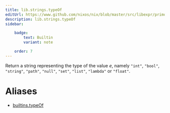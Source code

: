 ```yaml
---
title: lib.strings.typeOf
editUrl: https://www.github.com/nixos/nix/blob/master/src/libexpr/primops.cc
description: lib.strings.typeOf
sidebar:

    badge:
        text: Builtin
        variant: note

    order: 7
---
```


Return a string representing the type of the value *e*, namely
`"int"`, `"bool"`, `"string"`, `"path"`, `"null"`, `"set"`,
`"list"`, `"lambda"` or `"float"`.


# Aliases

- [builtins.typeOf](reference/builtins/builtins-typeOf)


